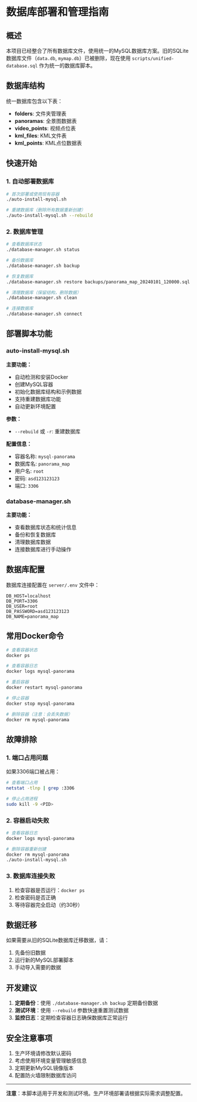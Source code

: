 # 数据库部署和管理指南

## 概述

本项目已经整合了所有数据库文件，使用统一的MySQL数据库方案。旧的SQLite数据库文件（`data.db`, `mymap.db`）已被删除，现在使用 `scripts/unified-database.sql` 作为统一的数据库脚本。

## 数据库结构

统一数据库包含以下表：

- **folders**: 文件夹管理表
- **panoramas**: 全景图数据表
- **video_points**: 视频点位表
- **kml_files**: KML文件表
- **kml_points**: KML点位数据表

## 快速开始

### 1. 自动部署数据库

```bash
# 首次部署或使用现有容器
./auto-install-mysql.sh

# 重建数据库（删除所有数据重新创建）
./auto-install-mysql.sh --rebuild
```

### 2. 数据库管理

```bash
# 查看数据库状态
./database-manager.sh status

# 备份数据库
./database-manager.sh backup

# 恢复数据库
./database-manager.sh restore backups/panorama_map_20240101_120000.sql

# 清理数据库（保留结构，删除数据）
./database-manager.sh clean

# 连接数据库
./database-manager.sh connect
```

## 部署脚本功能

### auto-install-mysql.sh

**主要功能：**
- 自动检测和安装Docker
- 创建MySQL容器
- 初始化数据库结构和示例数据
- 支持重建数据库功能
- 自动更新环境配置

**参数：**
- `--rebuild` 或 `-r`: 重建数据库

**配置信息：**
- 容器名称: `mysql-panorama`
- 数据库名: `panorama_map`
- 用户名: `root`
- 密码: `asd123123123`
- 端口: `3306`

### database-manager.sh

**主要功能：**
- 查看数据库状态和统计信息
- 备份和恢复数据库
- 清理数据库数据
- 连接数据库进行手动操作

## 数据库配置

数据库连接配置在 `server/.env` 文件中：

```env
DB_HOST=localhost
DB_PORT=3306
DB_USER=root
DB_PASSWORD=asd123123123
DB_NAME=panorama_map
```

## 常用Docker命令

```bash
# 查看容器状态
docker ps

# 查看容器日志
docker logs mysql-panorama

# 重启容器
docker restart mysql-panorama

# 停止容器
docker stop mysql-panorama

# 删除容器（注意：会丢失数据）
docker rm mysql-panorama
```

## 故障排除

### 1. 端口占用问题

如果3306端口被占用：

```bash
# 查看端口占用
netstat -tlnp | grep :3306

# 停止占用进程
sudo kill -9 <PID>
```

### 2. 容器启动失败

```bash
# 查看容器日志
docker logs mysql-panorama

# 删除容器重新创建
docker rm mysql-panorama
./auto-install-mysql.sh
```

### 3. 数据库连接失败

1. 检查容器是否运行：`docker ps`
2. 检查密码是否正确
3. 等待容器完全启动（约30秒）

## 数据迁移

如果需要从旧的SQLite数据库迁移数据，请：

1. 先备份旧数据
2. 运行新的MySQL部署脚本
3. 手动导入需要的数据

## 开发建议

1. **定期备份**：使用 `./database-manager.sh backup` 定期备份数据
2. **测试环境**：使用 `--rebuild` 参数快速重置测试数据
3. **监控日志**：定期检查容器日志确保数据库正常运行

## 安全注意事项

1. 生产环境请修改默认密码
2. 考虑使用环境变量管理敏感信息
3. 定期更新MySQL镜像版本
4. 配置防火墙限制数据库访问

---

**注意**：本脚本适用于开发和测试环境。生产环境部署请根据实际需求调整配置。